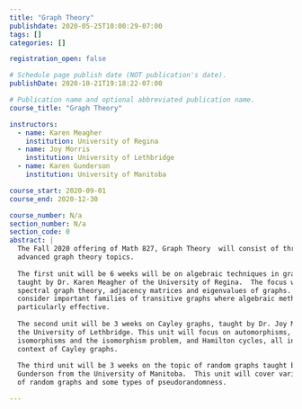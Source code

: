 ```yaml
---
title: "Graph Theory"
publishdate: 2020-05-25T10:00:29-07:00
tags: []
categories: []

registration_open: false

# Schedule page publish date (NOT publication's date).
publishDate: 2020-10-21T19:18:22-07:00

# Publication name and optional abbreviated publication name.
course_title: "Graph Theory"

instructors:
  - name: Karen Meagher
    institution: University of Regina
  - name: Joy Morris
    institution: University of Lethbridge
  - name: Karen Gunderson
    institution: University of Manitoba

course_start: 2020-09-01
course_end: 2020-12-30

course_number: N/a
section_number: N/a
section_code: 0
abstract: |
  The Fall 2020 offering of Math 827, Graph Theory  will consist of three units on
  advanced graph theory topics.
  
  The first unit will be 6 weeks will be on algebraic techniques in graph theory
  taught by Dr. Karen Meagher of the University of Regina.  The focus will be on
  spectral graph theory, adjacency matrices and eigenvalues of graphs. We will
  consider important families of transitive graphs where algebraic methods are
  particularly effective.
  
  The second unit will be 3 weeks on Cayley graphs, taught by Dr. Joy Morris from
  the University of Lethbridge. This unit will focus on automorphisms,
  isomorphisms and the isomorphism problem, and Hamilton cycles, all in the
  context of Cayley graphs.
  
  The third unit will be 3 weeks on the topic of random graphs taught by Dr Karen
  Gunderson from the University of Manitoba.  This unit will cover various models
  of random graphs and some types of pseudorandomness.

---
```


